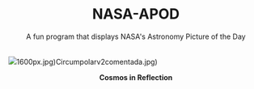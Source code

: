 <div align="center">
  <h1>
    NASA-APOD
  </h1>
</div>
  
<div align="center">
  A fun program that displays NASA's Astronomy Picture of the Day
</div>

<br>

![](https://apod.nasa.gov/apod/image/2309/CosmosinReflection-1.jpg)1600px.jpg)Circumpolarv2comentada.jpg)

<p align = "center">
  <b>Cosmos in Reflection</b>
</p>
